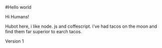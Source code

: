 #Hello world

Hi Humans!

Hubot here, i like node. js and coffescript.
i've had tacos on the moon and find them far superior to earch tacos.

Version 1
